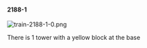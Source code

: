 #### 2188-1
![train-2188-1-0.png](https://github.com/lil-lab/nlvr/raw/master/nlvr/train/images/53/train-2188-1-0.png "train-2188-1-0.png")

There is 1 tower with a yellow block at the base